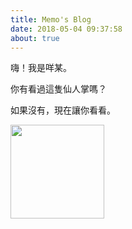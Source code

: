 ```yaml
---
title: Memo's Blog
date: 2018-05-04 09:37:58
about: true
---
```


嗨！我是咩某。

你有看過這隻仙人掌嗎？

如果沒有，現在讓你看看。

<img src="../images/cactus.png" width="150">
